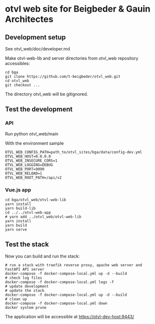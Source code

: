 # otvl web site for Beigbeder & Gauin Architectes

## Development setup

See otvl_web/doc/developer.md

Make otvl-web-lib and server directories from otvl_web repository accessibles:

    cd bga
    git clone https://github.com/t-beigbeder/otvl_web.git
    cd otvl_web
    git checkout ...

The directory otvl_web will be gitignored.

## Test the development

### API

Run python otvl_web/main

With the environment sample

    OTVL_WEB_CONFIG_PATH=path_to/otvl_sites/bga/data/config-dev.yml
    OTVL_WEB_HOST=0.0.0.0
    OTVL_WEB_INSECURE_CORS=1
    OTVL_WEB_LOGGING=DEBUG
    OTVL_WEB_PORT=9090
    OTVL_WEB_RELOAD=1
    OTVL_WEB_ROOT_PATH=/api/v2

### Vue.js app

    cd bga/otvl_web/otvl-web-lib
    yarn install
    yarn build-lib
    cd ../../otvl-web-app
    # yarn add ../otvl_web/otvl-web-lib
    yarn install
    yarn build
    yarn serve

## Test the stack

Now you can build and run the stack:

    # run a stack with traefik reverse proxy, apache web server and FastAPI API server
    docker-compose -f docker-compose-local.yml up -d --build
    # check log files
    docker-compose -f docker-compose-local.yml logs -f
    # update development
    # update the stack
    docker-compose -f docker-compose-local.yml up -d --build
    # clean up
    docker-compose -f docker-compose-local.yml down
    docker system prune

The application will be accessible at [https://otvl-dev-host:9443/](https://otvl-dev-host:9443/)

